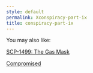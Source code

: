 ```yaml
---
style: default
permalink: Xconspiracy-part-ix
title: conspiracy-part-ix
---
```

You may also like:

[SCP-1499: The Gas Mask](http://scp-wiki.net/scp-1499)

[Compromised](http://scp-wiki.net/compromised)
